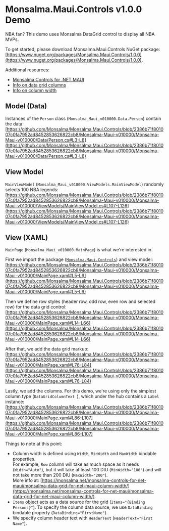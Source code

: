 # Monsalma.Maui.Controls v1.0.0 Demo

NBA fan? This demo uses Monsalma DataGrid control to display all NBA MVPs.  

To get started, please download Monsalma.Maui.Controls NuGet package:
[https://www.nuget.org/packages/Monsalma.Maui.Controls/1.0.0](https://www.nuget.org/packages/Monsalma.Maui.Controls/1.0.0).

Additional resources:
+ [Monsalma Controls for .NET MAUI](https://monsalma.net/monsalma-controls-for-net-maui/)
+ [Info on data grid columns](https://monsalma.net/monsalma-controls-for-net-maui/monsalma-data-grid-for-net-maui-columns/)
+ [Info on column width](https://monsalma.net/monsalma-controls-for-net-maui/monsalma-data-grid-for-net-maui-column-width/)

## Model (Data)

Instances of the `Person` class (`Monsalma_Maui_v010000.Data.Person`) contain the data:
[https://github.com/Monsalma/Monsalma.Maui.Controls/blob/2386b71f801007c0fa7952ad8452853626822cb8/Monsalma-Maui-v010000/Monsalma-Maui-v010000/Data/Person.cs#L3-L8](https://github.com/Monsalma/Monsalma.Maui.Controls/blob/2386b71f801007c0fa7952ad8452853626822cb8/Monsalma-Maui-v010000/Monsalma-Maui-v010000/Data/Person.cs#L3-L8)

## View Model

`MainViewModel` (`Monsalma_Maui_v010000.ViewModels.MainViewModel`) randomly selects 100 NBA legends:
[https://github.com/Monsalma/Monsalma.Maui.Controls/blob/2386b71f801007c0fa7952ad8452853626822cb8/Monsalma-Maui-v010000/Monsalma-Maui-v010000/ViewModels/MainViewModel.cs#L107-L126](https://github.com/Monsalma/Monsalma.Maui.Controls/blob/2386b71f801007c0fa7952ad8452853626822cb8/Monsalma-Maui-v010000/Monsalma-Maui-v010000/ViewModels/MainViewModel.cs#L107-L126)

## View (XAML)

`MainPage` (`Monsalma_Maui_v010000.MainPage`) is what we're interested in.

First we import the package ([`Monsalma.Maui.Controls`](https://www.nuget.org/packages/Monsalma.Maui.Controls/1.0.0)) and view model:
[https://github.com/Monsalma/Monsalma.Maui.Controls/blob/2386b71f801007c0fa7952ad8452853626822cb8/Monsalma-Maui-v010000/Monsalma-Maui-v010000/MainPage.xaml#L5-L6](https://github.com/Monsalma/Monsalma.Maui.Controls/blob/2386b71f801007c0fa7952ad8452853626822cb8/Monsalma-Maui-v010000/Monsalma-Maui-v010000/MainPage.xaml#L5-L6)

Then we define row styles (header row, odd row, even row and selected row) for the data grid control:
[https://github.com/Monsalma/Monsalma.Maui.Controls/blob/2386b71f801007c0fa7952ad8452853626822cb8/Monsalma-Maui-v010000/Monsalma-Maui-v010000/MainPage.xaml#L14-L66](https://github.com/Monsalma/Monsalma.Maui.Controls/blob/2386b71f801007c0fa7952ad8452853626822cb8/Monsalma-Maui-v010000/Monsalma-Maui-v010000/MainPage.xaml#L14-L66)

After that, we add the data grid markup:
[https://github.com/Monsalma/Monsalma.Maui.Controls/blob/2386b71f801007c0fa7952ad8452853626822cb8/Monsalma-Maui-v010000/Monsalma-Maui-v010000/MainPage.xaml#L76-L84](https://github.com/Monsalma/Monsalma.Maui.Controls/blob/2386b71f801007c0fa7952ad8452853626822cb8/Monsalma-Maui-v010000/Monsalma-Maui-v010000/MainPage.xaml#L76-L84)

Lastly, we add the columns. For this demo, we're using only the simplest column type (`DataGridColumnText `), which under the hub contains a `Label` instance:
[https://github.com/Monsalma/Monsalma.Maui.Controls/blob/2386b71f801007c0fa7952ad8452853626822cb8/Monsalma-Maui-v010000/Monsalma-Maui-v010000/MainPage.xaml#L86-L107](https://github.com/Monsalma/Monsalma.Maui.Controls/blob/2386b71f801007c0fa7952ad8452853626822cb8/Monsalma-Maui-v010000/Monsalma-Maui-v010000/MainPage.xaml#L86-L107)

Things to note at this point:
+ Column width is defined using `Width`, `MinWidth` and `MaxWidth` bindable properties.<br />
For example, `Row` column will take as much space as it needs (`Width="Auto"`), but it will take at least 100 DIU (`MinWidth="100"`) and will not take more than 200 DIU (`MaxWidth="200"`).<br />
More info at: [https://monsalma.net/monsalma-controls-for-net-maui/monsalma-data-grid-for-net-maui-column-width/](https://monsalma.net/monsalma-controls-for-net-maui/monsalma-data-grid-for-net-maui-column-width/).
+ `Items` object acts as a data source for the grid (`Items="{Binding Persons}"`). To specify the column data source, we use `DataBinding` bindable property (`DataBinding="FirstName"`).
+ We specify column header text with `HeaderText` (`HeaderText="First Name"`).
